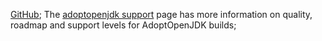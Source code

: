[GitHub](%%GITHUB-REPO%%/issues); The [adoptopenjdk support](https://adoptopenjdk.net/support.html) page has more information on quality, roadmap and support levels for AdoptOpenJDK builds;
